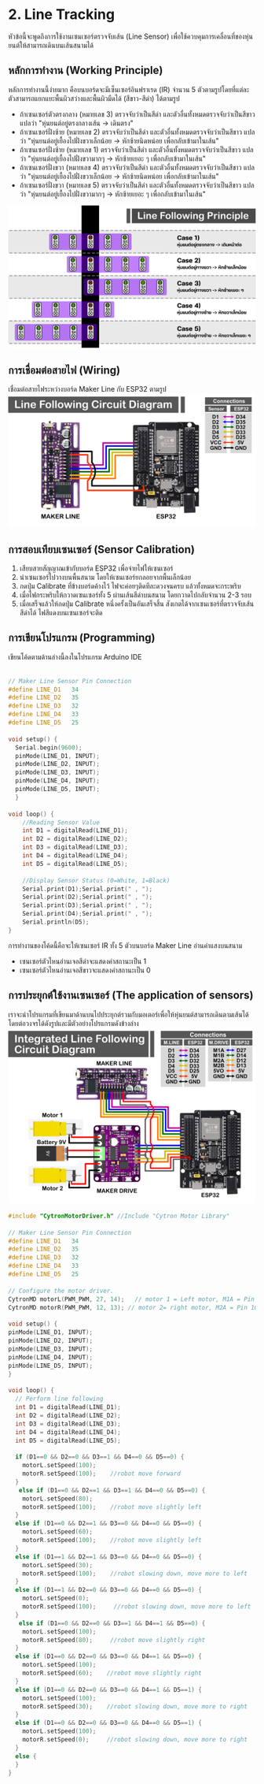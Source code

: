 # 2. Line Tracking
หัวข้อนี้จะพูดถึงการใช้งานเซนเซอร์ตรวจจับเส้น (Line Sensor) เพื่อใช้ควบคุมการเคลื่อนที่ของหุ่นยนต์ให้สามารถเดินบนเส้นสนามได้

## หลักการทำงาน (Working Principle)
หลักการทำงานนี้ง่ายมาก คือบนบอร์ดจะมีเซ็นเซอร์อินฟราเรด (IR) จำนวน 5 ตัวตามรูปโดยที่แต่ละตัวสามารถแยกแยะพื้นผิวสว่างและพื้นผิวมืดได้ (สีขาว-สีดำ) ได้ตามรูป
- ถ้าเซนเซอร์ตัวตรงกลาง (หมายเลข 3) ตรวจจับว่าเป็นสีดำ และตัวอื่นทั้งหมดตรวจจับว่าเป็นสีขาว แปลว่า "หุ่นยนต์อยู่ตรงกลางเส้น -> เดินตรง"
- ถ้าเซนเซอร์ฝั่งซ้าย (หมายเลข 2) ตรวจจับว่าเป็นสีดำ และตัวอื่นทั้งหมดตรวจจับว่าเป็นสีขาว แปลว่า "หุ่นยนต์อยู่เยื้องไปฝั่งขวาเล็กน้อย -> หักซ้ายนิดหน่อย เพื่อกลับเข้ามาในเส้น"
- ถ้าเซนเซอร์ฝั่งซ้าย (หมายเลข 1) ตรวจจับว่าเป็นสีดำ และตัวอื่นทั้งหมดตรวจจับว่าเป็นสีขาว แปลว่า "หุ่นยนต์อยู่เยื้องไปฝั่งขวามากๆ -> หักซ้ายเยอะ ๆ เพื่อกลับเข้ามาในเส้น"
- ถ้าเซนเซอร์ฝั่งขวา (หมายเลข 4) ตรวจจับว่าเป็นสีดำ และตัวอื่นทั้งหมดตรวจจับว่าเป็นสีขาว แปลว่า "หุ่นยนต์อยู่เยื้องไปฝั่งขวาเล็กน้อย -> หักซ้ายนิดหน่อย เพื่อกลับเข้ามาในเส้น"
- ถ้าเซนเซอร์ฝั่งขวา (หมายเลข 5) ตรวจจับว่าเป็นสีดำ และตัวอื่นทั้งหมดตรวจจับว่าเป็นสีขาว แปลว่า "หุ่นยนต์อยู่เยื้องไปฝั่งขวามากๆ -> หักซ้ายเยอะ ๆ เพื่อกลับเข้ามาในเส้น"

![Alt text](https://github.com/Coachieees/AutomationRobotics-CampCMU2025/blob/main/Images/LineFollowPrinc.png?raw=true)

## การเชื่อมต่อสายไฟ (Wiring)
เชื่อมต่อสายไฟระหว่างบอร์ด Maker Line กับ ESP32 ตามรูป
![Alt text](https://github.com/Coachieees/AutomationRobotics-CampCMU2025/blob/main/Images/LineFollowDiagram.png?raw=true)

## การสอบเทียบเซนเซอร์ (Sensor Calibration)
1. เสียบสายสัญญาณเข้ากับบอร์ด ESP32 เพื่อจ่ายไฟให้เซนเซอร์
2. นำเซนเซอร์ไปวางบนพื้นสนาม โดยให้เซนเซอร์ยกลอยจากพื้นเล็กน้อย
3. กดปุ่ม Calibrate ที่ข้างบอร์ดค้างไว้ ไฟจะค่อยๆติดทีละดวงจนครบ แล้วทั้งหมดจะกระพริบ
4. เมื่อไฟกระพริบให้กวาดเซนเซอร์ทั้ง 5 ผ่านเส้นสีดำบนสนาม โดยกวาดไปกลับจำนวน 2-3 รอบ
5. เมื่อเสร็จแล้วให้กดปุ่ม Calibrate หนึ่งครั้งเป็นอันเสร็จสิ้น สังเกตได้จากเซนเซอร์ที่ตรวจจับเส้นสีดำได้ ไฟสีแดงบนเซนเซอร์จะติด

## การเขียนโปรแกรม (Programming)
เขียนโค้ดตามด้านล่างนี้ลงในโปรแกรม Arduino IDE
```cpp

// Maker Line Sensor Pin Connection
#define LINE_D1   34
#define LINE_D2   35
#define LINE_D3   32
#define LINE_D4   33
#define LINE_D5   25

void setup() {
  Serial.begin(9600);
  pinMode(LINE_D1, INPUT);
  pinMode(LINE_D2, INPUT);
  pinMode(LINE_D3, INPUT);
  pinMode(LINE_D4, INPUT);
  pinMode(LINE_D5, INPUT);
  }

void loop() {
    //Reading Sensor Value
    int D1 = digitalRead(LINE_D1);
    int D2 = digitalRead(LINE_D2);
    int D3 = digitalRead(LINE_D3);
    int D4 = digitalRead(LINE_D4);
    int D5 = digitalRead(LINE_D5);

    //Display Sensor Status (0=White, 1=Black)
    Serial.print(D1);Serial.print(" , ");
    Serial.print(D2);Serial.print(" , ");
    Serial.print(D3);Serial.print(" , ");
    Serial.print(D4);Serial.print(" , ");
    Serial.println(D5);
}
```
การทำงานของโค้ดนี้คือจะให้เซนเซอร์ IR ทั้ง 5 ตัวบนบอร์ด Maker Line อ่านค่าแสงบนสนาม 
- เซนเซอร์ตัวไหนอ่านเจอสีดำจะแสดงค่าสถานะเป็น 1
- เซนเซอร์ตัวไหนอ่านเจอสีขาวจะแสดงค่าสถานะเป็น 0

## การประยุกต์ใช้งานเซนเซอร์ (The application of sensors)
เราจะนำโปรแกรมที่เขียนมาด้านบนไปประยุกต์รวมกับมอเตอร์เพื่อให้หุ่นยนต์สามารถเดินตามเส้นได้โดยต่อวงจรได้ดังรูปและมีตัวอย่างโปรแกรมดังข้างล่าง
![Alt text](https://github.com/Coachieees/AutomationRobotics-CampCMU2025/blob/main/Images/IntLineFollowDiagram.png?raw=true)
```cpp
#include "CytronMotorDriver.h" //Include "Cytron Motor Library"
  
// Maker Line Sensor Pin Connection
#define LINE_D1   34
#define LINE_D2   35
#define LINE_D3   32
#define LINE_D4   33
#define LINE_D5   25
  
// Configure the motor driver.
CytronMD motorL(PWM_PWM, 27, 14);   // motor 1 = Left motor, M1A = Pin 3, M1B = Pin 9.
CytronMD motorR(PWM_PWM, 12, 13); // motor 2= right motor, M2A = Pin 10, M2B = Pin 11.
  
void setup() {
pinMode(LINE_D1, INPUT);
pinMode(LINE_D2, INPUT);
pinMode(LINE_D3, INPUT);
pinMode(LINE_D4, INPUT);
pinMode(LINE_D5, INPUT);
}
  
void loop() {
  // Perform line following
  int D1 = digitalRead(LINE_D1);
  int D2 = digitalRead(LINE_D2);
  int D3 = digitalRead(LINE_D3);
  int D4 = digitalRead(LINE_D4);
  int D5 = digitalRead(LINE_D5);

  if (D1==0 && D2==0 && D3==1 && D4==0 && D5==0) {
    motorL.setSpeed(100);   
    motorR.setSpeed(100);    //robot move forward
  }
   else if (D1==0 && D2==1 && D3==1 && D4==0 && D5==0) {
    motorL.setSpeed(80);   
    motorR.setSpeed(100);    //robot move slightly left
  }
  else if (D1==0 && D2==1 && D3==0 && D4==0 && D5==0) {
    motorL.setSpeed(60);   
    motorR.setSpeed(100);    //robot move slightly left
  }
  else if (D1==1 && D2==1 && D3==0 && D4==0 && D5==0) {
    motorL.setSpeed(30);   
    motorR.setSpeed(100);    //robot slowing down, move more to left
  }
  else if (D1==1 && D2==0 && D3==0 && D4==0 && D5==0) {
    motorL.setSpeed(0);   
    motorR.setSpeed(100);     //robot slowing down, move more to left
  }
   else if (D1==0 && D2==0 && D3==1 && D4==1 && D5==0) {
    motorL.setSpeed(100);   
    motorR.setSpeed(80);     //robot move slightly right
  }
  else if (D1==0 && D2==0 && D3==0 && D4==1 && D5==0) {
    motorL.setSpeed(100);   
    motorR.setSpeed(60);    //robot move slightly right
  }
  else if (D1==0 && D2==0 && D3==0 && D4==1 && D5==1) {
    motorL.setSpeed(100);   
    motorR.setSpeed(30);    //robot slowing down, move more to right
  }
  else if (D1==0 && D2==0 && D3==0 && D4==0 && D5==1) {
    motorL.setSpeed(100);   
    motorR.setSpeed(0);     //robot slowing down, move more to right
  }
  else {
  }
}
```
